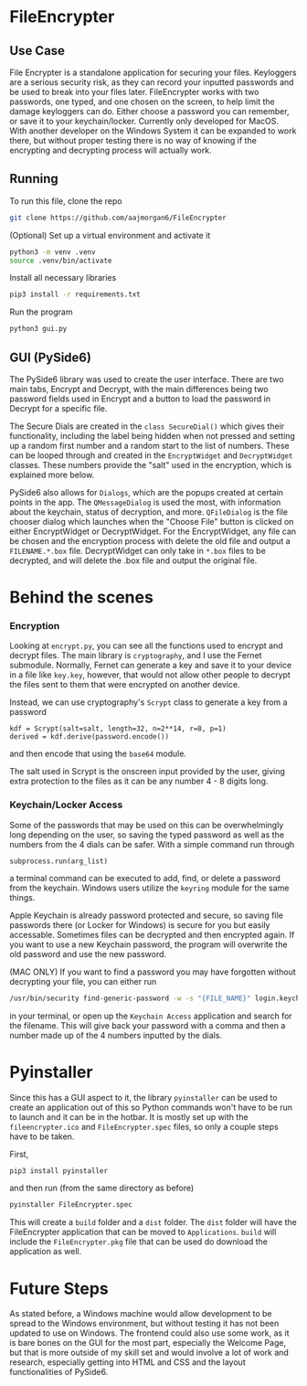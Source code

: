 # FileEncrypter

## Use Case
File Encrypter is a standalone application for securing your files. Keyloggers are a serious security risk, as they can record your inputted passwords and be used to break into your files later. FileEncrypter works with two passwords, one typed, and one chosen on the screen, to help limit the damage keyloggers can do. Either choose a password you can remember, or save it to your keychain/locker. Currently only developed for MacOS. With another developer on the Windows System it can be expanded to work there, but without proper testing there is no way of knowing if the encrypting and decrypting process will actually work. 

## Running

To run this file, clone the repo
```bash
git clone https://github.com/aajmorgan6/FileEncrypter
```

(Optional) Set up a virtual environment and activate it
```bash
python3 -m venv .venv
source .venv/bin/activate
```

Install all necessary libraries
```bash
pip3 install -r requirements.txt
```

Run the program
```bash
python3 gui.py
```

## GUI (PySide6)
The PySide6 library was used to create the user interface. There are two main tabs, Encrypt and Decrypt, with the main differences being two password fields used in Encrypt and a button to load the password in Decrypt for a specific file. 

The Secure Dials are created in the `class SecureDial()` which gives their functionality, including the label being hidden when not pressed and setting up a random first number and a random start to the list of numbers. These can be looped through and created in the `EncryptWidget` and `DecryptWidget` classes. These numbers provide the "salt" used in the encryption, which is explained more below.

PySide6 also allows for `Dialogs`, which are the popups created at certain points in the app. The `QMessageDialog` is used the most, with information about the keychain, status of decryption, and more. `QFileDialog` is the file chooser dialog which launches when the "Choose File" button is clicked on either EncryptWidget or DecryptWidget. For the EncryptWidget, any file can be chosen and the encryption process with delete the old file and output a `FILENAME.*.box` file. DecryptWidget can only take in `*.box` files to be decrypted, and will delete the .box file and output the original file. 


# Behind the scenes

### Encryption
Looking at `encrypt.py`, you can see all the functions used to encrypt and decrypt files. The main library is `cryptography`, and I use the Fernet submodule. Normally, Fernet can generate a key and save it to your device in a file like `key.key`, however, that would not allow other people to decrypt the files sent to them that were encrypted on another device.

Instead, we can use cryptography's `Scrypt` class to generate a key from a password
```python3
kdf = Scrypt(salt=salt, length=32, n=2**14, r=8, p=1)
derived = kdf.derive(password.encode())
```
and then encode that using the `base64` module.

The salt used in Scrypt is the onscreen input provided by the user, giving extra protection to the files as it can be any number 4 - 8 digits long.

### Keychain/Locker Access

Some of the passwords that may be used on this can be overwhelmingly long depending on the user, so saving the typed password as well as the numbers from the 4 dials can be safer.
With a simple command run through 
```python3 
subprocess.run(arg_list)
```
a terminal command can be executed to add, find, or delete a password from the keychain. Windows users utilize the `keyring` module for the same things.

Apple Keychain is already password protected and secure, so saving file passwords there (or Locker for Windows) is secure for you but easily accessable. 
Sometimes files can be decrypted and then encrypted again. If you want to use a new Keychain password, the program will overwrite the old password and use the new password.

(MAC ONLY) If you want to find a password you may have forgotten without decrypting your file, you can either run 
```bash
/usr/bin/security find-generic-password -w -s "{FILE_NAME}" login.keychain-db
```
in your terminal, or open up the `Keychain Access` application and search for the filename. This will give back your password with a comma and then a number made up of the 4 numbers inputted by the dials.

# Pyinstaller

Since this has a GUI aspect to it, the library `pyinstaller` can be used to create an application out of this so Python commands won't have to be run to launch and it can be in the hotbar. It is mostly set up with the `fileencrypter.ico` and `FileEncrypter.spec` files, so only a couple steps have to be taken.

First,
```bash
pip3 install pyinstaller
```
and then run (from the same directory as before)
```bash
pyinstaller FileEncrypter.spec
```
This will create a `build` folder and a `dist` folder. The `dist` folder will have the FileEncrypter application that can be moved to `Applications`. `build` will include the `FileEncrypter.pkg` file that can be used do download the application as well.

# Future Steps
As stated before, a Windows machine would allow development to be spread to the Windows environment, but without testing it has not been updated to use on Windows. The frontend could also use some work, as it is bare bones on the GUI for the most part, especially the Welcome Page, but that is more outside of my skill set and would involve a lot of work and research, especially getting into HTML and CSS and the layout functionalities of PySide6.
